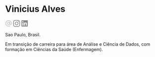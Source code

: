 # Vinicius Alves
<a align="left" href="mailto:alves.vsilva@gmail.com" target="_blank" rel="noreferrer noopener"><img src="https://raw.githubusercontent.com/0xShapeShifter/dev-story/master/public/images/socials/at.svg" alt="Email" width="22" height="22" /></a> 
<a aligh="left" href="https://www.instagram.com/alvezvini" target="_blank" rel="noreferrer noopener"><img src="https://raw.githubusercontent.com/0xShapeShifter/dev-story/master/public/images/socials/instagram.svg" alt="Twitter" width="22" height="22" /></a> <a aligh="left" href="https://www.linkedin.com/in/alvesvn/" target="_blank" rel="noreferrer noopener"><img src="https://raw.githubusercontent.com/0xShapeShifter/dev-story/master/public/images/socials/linkedin.svg" alt="LinkedIn" width="22" height="22" /></a>

Sao Paulo, Brasil.

Em transição de carreira para área de Análise e Ciência de Dados, com formação em Ciências da Saúde (Enfermagem).
